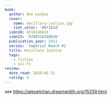 ```yaml
---
book:
  author: Ann Leckie
  cover:
    name: ancillary-justice.jpg
    tint_color: '#b7162d'
  isbn10: 031624662X
  isbn13: '9780316246620'
  publication_year: 2013
  series: 'Imperial Radch #1'
  title: Ancillary Justice
  tags:
    - fiction
    - sci-fi
review:
  date_read: 2019-02-11
  rating: 4
---
```


see <https://alexwlchan.dreamwidth.org/15259.html>